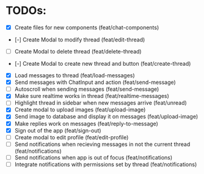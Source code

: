 # TODOs:

- [x] Create files for new components (feat/chat-components)
- [-] Create Modal to modify thread (feat/edit-thread)
- [ ] Create Modal to delete thread (feat/delete-thread)
- [-] Create Modal to create new thread and button (feat/create-thread)
- [x] Load messages to thread (feat/load-messages)
- [x] Send messages with ChatInput and action (feat/send-message)
- [ ] Autoscroll when sending messages (feat/send-message)
- [x] Make sure realtime works in thread (feat/realtime-messages)
- [ ] Highlight thread in sidebar when new messages arrive (feat/unread)
- [x] Create modal to upload images (feat/upload-image)
- [x] Send image to database and display it on messages (feat/upload-image)
- [x] Make replies work on messages (feat/reply-to-message)
- [x] Sign out of the app (feat/sign-out)
- [ ] Create modal to edit profile (feat/edit-profile)
- [ ] Send notifications when recieving messages in not the current thread (feat/notifications)
- [ ] Send notifications when app is out of focus (feat/notifications)
- [ ] Integrate notifications with permissions set by thread (feat/notifications)
